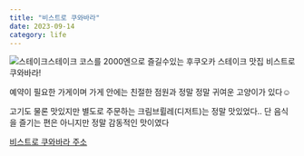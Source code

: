 ```yaml
---
title: "비스트로 쿠와바라"
date: 2023-09-14
category: life
---
```


![스테이크](/storage/1694698336.jpg)스테이크 코스를 2000엔으로 즐길수있는 후쿠오카 스테이크 맛집 비스트로 쿠와바라!

예약이 필요한 가게이며 가게 안에는 친절한 점원과 정말 정말 귀여운 고양이가 있다☺️

고기도 물론 맛있지만 별도로 주문하는 크림브륄레(디저트)는 정말 맛있었다.. 단 음식을 즐기는 편은 아니지만 정말 감동적인 맛이였다

[비스트로 쿠와바라 주소](https://maps.app.goo.gl/y3u1qNCLmUuDeody9?g_st=ic)
